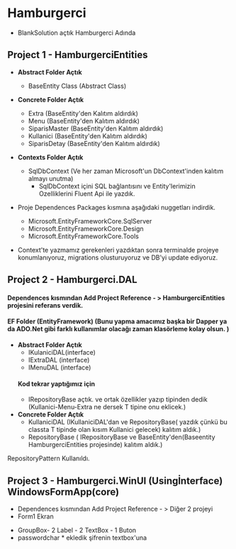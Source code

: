 # Hamburgerci

- BlankSolution açtık Hamburgerci Adında 
## Project 1 - HamburgerciEntities
- **Abstract Folder Açtık**
   - BaseEntity Class (Abstract Class)
 
- **Concrete Folder Açtık**
   - Extra (BaseEntity'den Kalıtım aldırdık)
   - Menu  (BaseEntity'den Kalıtım aldırdık)
   - SiparisMaster (BaseEntity'den Kalıtım aldırdık)
   - Kullanici (BaseEntity'den Kalıtım aldırdık)
   - SiparisDetay (BaseEntity'den Kalıtım aldırdık)
 
- **Contexts Folder Açtık**
   - SqlDbContext (Ve her zaman Microsoft'un DbContext'inden kalıtım almayı unutma)
     - SqlDbContext içini SQL bağlantısını ve  Entity'lerimizin Ozelliklerini Fluent Api ile yazdık.

- Proje Dependences Packages kısmına aşağıdaki nuggetları indirdik.
   +  Microsoft.EntityFrameworkCore.SqlServer
   +  Microsoft.EntityFrameworkCore.Design
   +  Microsoft.EntityFrameworkCore.Tools
- Context'te yazmamız gerekenleri yazdıktan sonra terminalde projeye konumlanıyoruz, migrations olusturuyoruz ve DB'yi update ediyoruz.   

## Project 2 - Hamburgerci.DAL 
#### Dependences kısmından Add Project Reference - > HamburgerciEntities projesini referans verdik.
#### EF Folder (EntityFramework) (Bunu yapma amacımız başka bir Dapper ya da ADO.Net gibi farklı kullanımlar olacağı zaman klasörleme kolay olsun. )
 - **Abstract Folder Açtık** 
    - IKulaniciDAL(interface)
    - IExtraDAL (interface)
    - IMenuDAL (interface)
    ####  Kod tekrar yaptığımız için 
    - IRepositoryBase açtık. ve ortak özellikler yazıp <T> tipinden dedik (Kullanici-Menu-Extra ne dersek T tipine onu eklicek.)
 - **Concrete Folder Açtık**
    - KullaniciDAL (IKullaniciDAL'dan ve RepositoryBase<Kullanici>(<Kullanici> yazdık çünkü bu classta T tipinde olan kısım Kullanici gelecek) kalıtım aldık.)
    - RepositoryBase ( IRepositoryBase ve BaseEntity'den(Baseentity HamburgerciEntities projesinde) kalıtım aldık.)
      
      
      
RepositoryPattern Kullanıldı.
   
 ## Project 3 - Hamburgerci.WinUI (Usingİnterface) WindowsFormApp(core)
 - Dependences kısmından Add Project Reference - > Diğer 2 projeyi
 - Form1 Ekran
*  GroupBox- 2 Label - 2 TextBox - 1 Buton
*  passwordchar * ekledik şifrenin textbox'una


